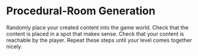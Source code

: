 # Procedural-Room Generation

Randomly place your created content into the game world.
Check that the content is placed in a spot that makes sense.
Check that your content is reachable by the player.
Repeat these steps until your level comes together nicely.

